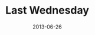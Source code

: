 ---
layout: message
category: message
series: "How to Build People"
title: "Last Wednesday"
date: 2013-06-26
message_id: 796
---